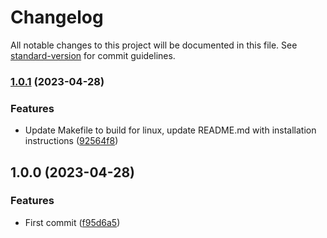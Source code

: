 # Changelog

All notable changes to this project will be documented in this file. See [standard-version](https://github.com/conventional-changelog/standard-version) for commit guidelines.

### [1.0.1](https://github.com/vlazic/gpt-project-context/compare/v1.0.0...v1.0.1) (2023-04-28)


### Features

* Update Makefile to build for linux, update README.md with installation instructions ([92564f8](https://github.com/vlazic/gpt-project-context/commit/92564f841696dc6027ccccb60185ae789fc7c60e))

## 1.0.0 (2023-04-28)


### Features

* First commit ([f95d6a5](https://github.com/vlazic/gpt-project-context/commit/f95d6a5fc783b94aacff8b9dbb864322d163013e))
